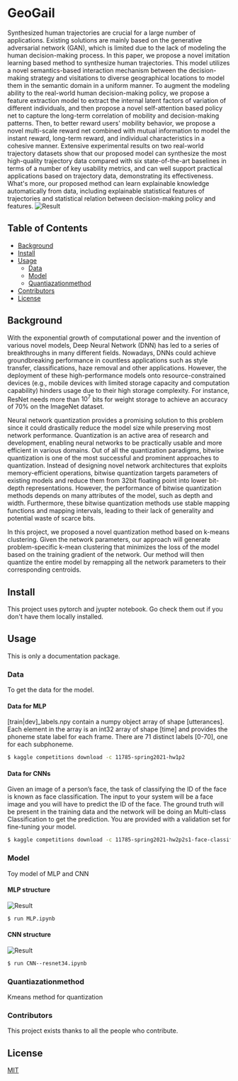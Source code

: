 # GeoGail

Synthesized human trajectories are crucial for a large number of applications. Existing solutions are mainly based on the generative adversarial network (GAN), which is limited due to the lack of modeling the human decision-making process. In this paper, we propose a novel imitation learning based method to synthesize human trajectories.  This model utilizes a novel semantics-based interaction mechanism between the decision-making strategy and visitations to diverse geographical locations to model them in the semantic domain in a uniform manner. To augment the modeling ability to the real-world human decision-making policy, we propose a feature extraction model to extract the internal latent factors of variation of different individuals, and then propose a novel self-attention based policy net to capture the long-term correlation of mobility and decision-making patterns. Then, to better reward users' mobility behavior, we propose a novel multi-scale reward net combined with mutual information to model the instant reward, long-term reward, and individual characteristics in a cohesive manner. Extensive experimental results on two real-world trajectory datasets show that our proposed model can synthesize the most high-quality trajectory data compared with six state-of-the-art baselines in terms of a number of key usability metrics, and can well support practical applications based on trajectory data, demonstrating its effectiveness. What's more, our proposed method can learn explainable knowledge automatically from data, including explainable statistical features of trajectories and statistical relation between decision-making policy and features.
![Result](model/Framework_Overall2.png.png?raw=true)

## Table of Contents

- [Background](#background)
- [Install](#install)
- [Usage](#usage)
	- [Data](#data)
	- [Model](#model)
	- [Quantiazationmethod](#quantiazationmethod)
- [Contributors](#contributors)
- [License](#license)

## Background

With the exponential growth of computational power and the invention of various novel models, Deep Neural Network (DNN) has led to a series of breakthroughs in many different fields. Nowadays, DNNs could achieve groundbreaking performance in countless applications such as style transfer, classifications, haze removal and other applications. However, the deployment of these high-performance models onto resource-constrained devices (e.g., mobile devices with limited storage capacity and computation capability) hinders usage due to their high storage complexity. For instance, ResNet needs more than $10^7$ bits for weight storage to achieve an accuracy of 70\% on the ImageNet dataset.

Neural network quantization provides a promising solution to this problem since it could drastically reduce the model size while preserving most network performance. Quantization is an active area of research and development, enabling neural networks to be practically usable and more efficient in various domains. Out of all the quantization paradigms, bitwise quantization is one of the most successful and prominent approaches to quantization. Instead of designing novel network architectures that exploits memory-efficient operations, bitwise quantization targets parameters of existing models and reduce them from 32bit floating point into lower bit-depth representations. However, the performance of bitwise quantization methods depends on many attributes of the model, such as depth and width. Furthermore, these bitwise quantization methods use stable mapping functions and mapping intervals, leading to their lack of generality and potential waste of scarce bits. 

In this project, we proposed a novel quantization method based on k-means clustering. Given the network parameters, our approach will generate problem-specific k-mean clustering that minimizes the loss of the model based on the training gradient of the network. Our method will then quantize the entire model by remapping all the network parameters to their corresponding centroids. 

## Install

This project uses pytorch and jyupter notebook. Go check them out if you don't have them locally installed.


## Usage

This is only a documentation package.


### Data

To get the data for the model.
#### Data for MLP
[train|dev]_labels.npy contain a numpy object array of shape [utterances]. Each element in the array is an int32 array of shape [time] and provides the phoneme state label for each frame. There are 71 distinct labels [0-70], one for each subphoneme.

```sh
$ kaggle competitions download -c 11785-spring2021-hw1p2
```
#### Data for CNNs
Given an image of a person’s face, the task of classifying the ID of the face is known as face classification. The input to your system will be a face image and you will have to predict the ID of the face. The ground truth will be present in the training data and the network will be doing an
Multi-class Classification to get the prediction. You are provided with a validation set for fine-tuning your model.

```sh
$ kaggle competitions download -c 11785-spring2021-hw2p2s1-face-classification
```
### Model

Toy model of MLP and CNN
#### MLP structure 
![Result](baseline_model.png?raw=true)

```sh
$ run MLP.ipynb
```
#### CNN structure 
![Result](Resnet34.png?raw=true)

```sh
$ run CNN--resnet34.ipynb
```
### Quantiazationmethod

Kmeans method for quantization


### Contributors

This project exists thanks to all the people who contribute. 

## License

[MIT](LICENSE)
